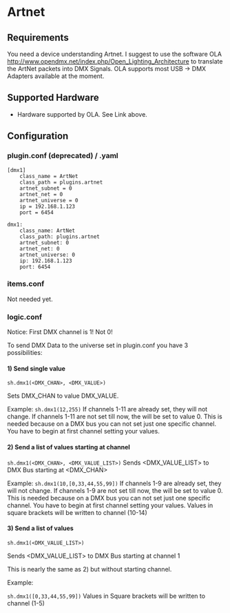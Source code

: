 # Artnet

## Requirements

You need a device understanding Artnet.
I suggest to use the software OLA http://www.opendmx.net/index.php/Open_Lighting_Architecture to translate the ArtNet packets into DMX Signals.
OLA supports most USB -> DMX Adapters available at the moment.

## Supported Hardware

* Hardware supported by OLA. See Link above. 

## Configuration

### plugin.conf (deprecated) / .yaml

```
[dmx1]
	class_name = ArtNet
	class_path = plugins.artnet
	artnet_subnet = 0
	artnet_net = 0
	artnet_universe = 0
	ip = 192.168.1.123
	port = 6454
```

```
dmx1:
	class_name: ArtNet
	class_path: plugins.artnet
	artnet_subnet: 0
	artnet_net: 0
	artnet_universe: 0
	ip: 192.168.1.123
	port: 6454
```

### items.conf

Not needed yet.

### logic.conf
Notice: First DMX channel is 1! Not 0!

To send DMX Data to the universe set in plugin.conf you have 3 possibilities:

#### 1) Send single value
``sh.dmx1(<DMX_CHAN>, <DMX_VALUE>)``

Sets DMX_CHAN to value DMX_VALUE.

Example: ``sh.dmx1(12,255)``
If channels 1-11 are already set, they will not change.
If channels 1-11 are not set till now, the will be set to value 0. 
This is needed because on a DMX bus you can not set just one specific channel.
You have to begin at first channel setting your values.

#### 2) Send a list of values starting at channel
``sh.dmx1(<DMX_CHAN>, <DMX_VALUE_LIST>)``
Sends <DMX_VALUE_LIST> to DMX Bus starting at <DMX_CHAN>

Example:
``sh.dmx1(10,[0,33,44,55,99])``
If channels 1-9 are already set, they will not change.
If channels 1-9 are not set till now, the will be set to value 0. 
This is needed because on a DMX bus you can not set just one specific channel.
You have to begin at first channel setting your values.
Values in square brackets will be written to channel (10-14)

#### 3) Send a list of values

``sh.dmx1(<DMX_VALUE_LIST>)``

Sends <DMX_VALUE_LIST> to DMX Bus starting at channel 1

This is nearly the same as 2) but without starting channel.

Example:

``sh.dmx1([0,33,44,55,99])``
Values in Square brackets will be written to channel (1-5)

